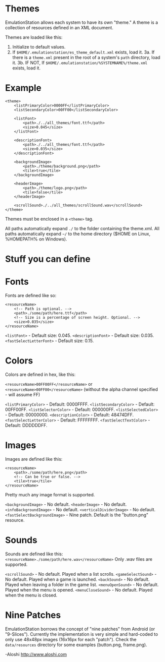 Themes
======

EmulationStation allows each system to have its own "theme." A theme is a collection of resources defined in an XML document.

Themes are loaded like this:

1. Initialize to default values.
2. If `$HOME/.emulationstation/es_theme_default.xml` exists, load it.
3a. If there is a `theme.xml` present in the root of a system's `path` directory, load it.
3b.   IF NOT, If `$HOME/.emulationstation/%SYSTEMNAME%/theme.xml` exists, load it.

Example
=======

```
<theme>
	<listPrimaryColor>0000FF</listPrimaryColor>
	<listSecondaryColor>00FF00</listSecondaryColor>

	<listFont>
		<path>./../all_themes/font.ttf</path>
		<size>0.045</size>
	</listFont>

	<descriptionFont>
		<path>./../all_themes/font.ttf</path>
		<size>0.035</size>
	</descriptionFont>

	<backgroundImage>
		<path>./theme/background.png</path>
		<tile>true</tile>
	</backgroundImage>

	<headerImage>
		<path>./theme/logo.png</path>
		<tile>false</tile>
	</headerImage>

	<scrollSound>./../all_themes/scrollSound.wav</scrollSound>
</theme>
```

Themes must be enclosed in a `<theme>` tag.

All paths automatically expand `./` to the folder containing the theme.xml.
All paths automatically expand `~/` to the home directory ($HOME on Linux, %HOMEPATH% on Windows).

Stuff you can define
====================

Fonts
=====

Fonts are defined like so:
```
<resourceName>
	<!-- Path is optional. -->
	<path>./some/path/here.ttf</path>
	<!-- Size is a percentage of screen height. Optional. -->
	<size>0.035</size>
</resourceName>
```

`<listFont>` - Default size: 0.045.
`<descriptionFont>` - Default size: 0.035.
`<fastSelectLetterFont>` - Default size: 0.15.

Colors
======

Colors are defined in hex, like this:

`<resourceName>00FF00FF</resourceName>`
or
`<resourceName>00FF00</resourceName>`
(without the alpha channel specified - will assume FF)

`<listPrimaryColor>` - Default: 0000FFFF.
`<listSecondaryColor>` - Default: 00FF00FF.
`<listSelectorColor>` - Default: 000000FF.
`<listSelectedColor>` - Default: 00000000.
`<descriptionColor>` - Default: 48474DFF.
`<fastSelectLetterColor>` - Default: FFFFFFFF.
`<fastSelectTextColor>` - Default: DDDDDDFF.

Images
======

Images are defined like this:
```
<resourceName>
	<path>./some/path/here.png</path>
	<!-- Can be true or false. -->
	<tile>true</tile>
</resourceName>
```
Pretty much any image format is supported.

`<backgroundImage>` - No default.
`<headerImage>` - No default.
`<infoBackgroundImage>` - No default.
`<verticalDividerImage>` - No default.
`<fastSelectBackgroundImage>` - Nine patch.  Default is the "button.png" resource.

Sounds
======

Sounds are defined like this:
`<resourceName>./some/path/here.wav</resourceName>`
Only .wav files are supported.

`<scrollSound>` - No default. Played when a list scrolls.
`<gameSelectSound>` - No default. Played when a game is launched.
`<backSound>` - No default. Played when leaving a folder in the game list.
`<menuOpenSound>` - No default. Played when the menu is opened.
`<menuCloseSound>` - No default. Played when the menu is closed.


Nine Patches
============

EmulationStation borrows the concept of "nine patches" from Android (or "9-Slices"). Currently the implementation is very simple and hard-coded to only use 48x48px images (16x16px for each "patch"). Check the `data/resources` directory for some examples (button.png, frame.png).

-Aloshi
http://www.aloshi.com
